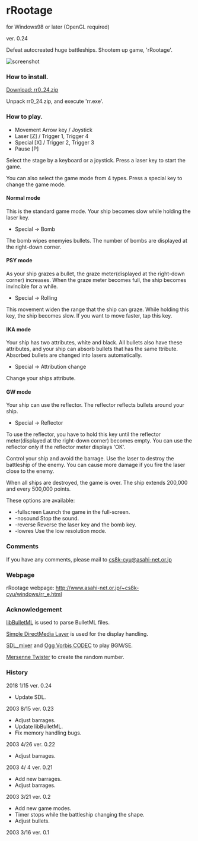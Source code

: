 rRootage
======================
for Windows98 or later (OpenGL required)

ver. 0.24

Defeat autocreated huge battleships.
Shootem up game, 'rRootage'.

![screenshot](http://www.asahi-net.or.jp/~cs8k-cyu/windows/rr_1.gif)

### How to install.

[Download: rr0_24.zip](http://abagames.sakura.ne.jp/windows/rr0_24.zip)

Unpack rr0_24.zip, and execute 'rr.exe'.


###  How to play.

* Movement  Arrow key / Joystick
* Laser     [Z]       / Trigger 1, Trigger 4
* Special   [X]       / Trigger 2, Trigger 3
* Pause     [P]

Select the stage by a keyboard or a joystick.
Press a laser key to start the game.

You can also select the game mode from 4 types.
Press a special key to change the game mode.

#### Normal mode

This is the standard game mode.
Your ship becomes slow while holding the laser key.

* Special -> Bomb

The bomb wipes enemyies bullets.
The number of bombs are displayed at the right-down corner.

#### PSY mode

As your ship grazes a bullet,
the graze meter(displayed at the right-down corner) increases.
When the graze meter becomes full, the ship becomes invincible for a while.

* Special -> Rolling

 This movement widen the range that the ship can graze.
 While holding this key, the ship becomes slow.
 If you want to move faster, tap this key.

#### IKA mode

Your ship has two attributes, white and black.
All bullets also have these attributes, 
and your ship can absorb bullets that has the same ttribute.
Absorbed bullets are changed into lasers automatically.

* Special -> Attribution change

Change your ships attribute.

#### GW mode

Your ship can use the reflector.
The reflector reflects bullets around your ship.

* Special -> Reflector

To use the reflector,
you have to hold this key until 
the reflector meter(displayed at the right-down corner) becomes empty.
You can use the reflector only if the reflector meter displays 'OK'.

Control your ship and avoid the barrage.
Use the laser to destroy the battleship of the enemy.
You can cause more damage if you fire the laser close to the enemy.

When all ships are destroyed, the game is over.
The ship extends 200,000 and every 500,000 points.

These options are available:

* -fullscreen    Launch the game in the full-screen.
* -nosound       Stop the sound.
* -reverse       Reverse the laser key and the bomb key.
* -lowres        Use the low resolution mode.


### Comments

If you have any comments, please mail to cs8k-cyu@asahi-net.or.jp


### Webpage

rRootage webpage:
http://www.asahi-net.or.jp/~cs8k-cyu/windows/rr_e.html


### Acknowledgement

[libBulletML](http://user.ecc.u-tokyo.ac.jp/~s31552/wp/libbulletml/) is used to parse BulletML files.
 
[Simple DirectMedia Layer](http://www.libsdl.org/) is used for the display handling. 

[SDL_mixer](http://www.libsdl.org/projects/SDL_mixer/) and [Ogg Vorbis CODEC](http://www.vorbis.com/) to play BGM/SE. 

[Mersenne Twister](http://www.math.keio.ac.jp/matumoto/emt.html) to create the random number.
 
### History

2018  1/15  ver. 0.24

* Update SDL.

2003  8/15  ver. 0.23

* Adjust barrages.
* Update libBulletML.
* Fix memory handling bugs.

2003  4/26  ver. 0.22

* Adjust barrages.

2003  4/ 4  ver. 0.21

* Add new barrages.
* Adjust barrages.

2003  3/21  ver. 0.2

* Add new game modes.
* Timer stops while the battleship changing the shape.
* Adjust bullets.

2003  3/16  ver. 0.1

